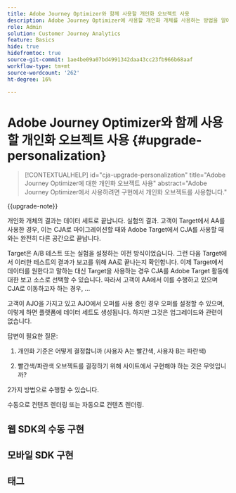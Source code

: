 ```yaml
---
title: Adobe Journey Optimizer와 함께 사용할 개인화 오브젝트 사용
description: Adobe Journey Optimizer에 사용할 개인화 개체를 사용하는 방법을 알아봅니다
role: Admin
solution: Customer Journey Analytics
feature: Basics
hide: true
hidefromtoc: true
source-git-commit: 1ae4be09a07bd4991342daa43cc23fb966b68aaf
workflow-type: tm+mt
source-wordcount: '262'
ht-degree: 16%

---
```


# Adobe Journey Optimizer와 함께 사용할 개인화 오브젝트 사용 {#upgrade-personalization}

<!-- markdownlint-disable MD034 -->

>[!CONTEXTUALHELP]
>id="cja-upgrade-personalization"
>title="Adobe Journey Optimizer에 대한 개인화 오브젝트 사용"
>abstract="Adobe Journey Optimizer에서 사용하려면 구현에서 개인화 오브젝트를 사용합니다."

<!-- markdownlint-enable MD034 -->

{{upgrade-note}}

개인화 개체의 결과는 데이터 세트로 끝납니다. 실험의 결과. 고객이 Target에서 AA를 사용한 경우, 이는 CJA로 마이그레이션할 때와 Adobe Target에서 CJA를 사용할 때와는 완전히 다른 공간으로 끝납니다.

Target은 A/B 테스트 또는 실험을 설정하는 이전 방식이었습니다. 그런 다음 Target에서 이러한 테스트의 결과가 보고를 위해 AA로 끝나는지 확인합니다. 이제 Target에서 데이터를 원한다고 말하는 대신 Target을 사용하는 경우 CJA를 Adobe Target 활동에 대한 보고 소스로 선택할 수 있습니다. 따라서 고객이 AA에서 이를 수행하고 있으며 CJA로 이동하고자 하는 경우, ...

고객이 AJO을 가지고 있고 AJO에서 오퍼를 사용 중인 경우 오퍼를 설정할 수 있으며, 이렇게 하면 플랫폼에 데이터 세트도 생성됩니다. 하지만 그것은 업그레이드와 관련이 없습니다.



답변이 필요한 질문:

1. 개인화 기준은 어떻게 결정합니까 (사용자 A는 빨간색, 사용자 B는 파란색)

1. 빨간색/파란색 오브젝트를 결정하기 위해 사이트에서 구현해야 하는 것은 무엇입니까?


2가지 방법으로 수행할 수 있습니다.

수동으로 컨텐츠 렌더링 또는 자동으로 컨텐츠 렌더링.


## 웹 SDK의 수동 구현


## 모바일 SDK 구현





## 태그

